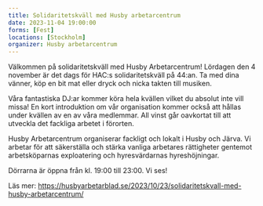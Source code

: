 ```yaml
---
title: Solidaritetskväll med Husby arbetarcentrum
date: 2023-11-04 19:00:00
forms: [Fest]
locations: [Stockholm]
organizer: Husby arbetarcentrum
---
```

Välkommen på solidaritetskväll med Husby Arbetarcentrum! Lördagen den 4 november är det dags för HAC:s solidaritetskväll på 44:an. Ta med dina vänner, köp en bit mat eller dryck och nicka takten till musiken.

Våra fantastiska DJ:ar kommer köra hela kvällen vilket du absolut inte vill missa! En kort introduktion om vår organisation kommer också att hållas under kvällen av en av våra medlemmar. All vinst går oavkortat till att utveckla det fackliga arbetet i förorten.

Husby Arbetarcentrum organiserar fackligt och lokalt i Husby och Järva. Vi arbetar för att säkerställa och stärka vanliga arbetares rättigheter gentemot arbetsköparnas exploatering och hyresvärdarnas hyreshöjningar.

Dörrarna är öppna från kl. 19:00 till 23:00. Vi ses!

Läs mer: https://husbyarbetarblad.se/2023/10/23/solidaritetskvall-med-husby-arbetarcentrum/